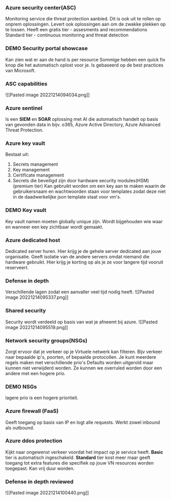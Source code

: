 ### Azure security center(ASC)
Monitoring service die threat protection aanbied. Dit is ook uit te rollen op onprem oplossingen.
Levert ook oplossingen aan om de zwakke plekken op te lossen.
Heeft een gratis tier - assesments and recommendations
Standard tier - continuous monitoring and threat detection

### DEMO Security portal showcase
Kan zien wat er aan de hand is per resource
Sommige hebben een quick fix knop die het automatisch oplost voor je.
Is gebaseerd op de best practices van Microsoft.

### ASC capabilities
![[Pasted image 20221214094034.png]]

### Azure sentinel
Is een **SIEM** en **SOAR** oplossing met AI die automatisch handelt op basis van gevonden data in bijv. o365, Azure Active Directory, Azure Advanced Threat Protection. 

### Azure key vault
Bestaat uit:
1. Secrets management
2. Key management
3. Certificate management
4. Secrets die beveiligd zijn door hardware security modules(HSM) (premium tier)
Kan gebruikt worden om een key aan te maken waarin de gebruikersnaam en wachtwoorden staan voor templates zodat deze niet in de daadwerkelijke json template staat voor vm's.

### DEMO Key vault
Key vault namen moeten globally unique zijn.
Wordt bijgehouden wie waar en wanneer een key zichtbaar wordt gemaakt.

### Azure dedicated host
Dedicated server huren. Hier krijg je de gehele server dedicated aan jouw organisatie.
Geeft isolatie van de andere servers omdat niemand die hardware gebruikt. Hier krijg je korting op als je ze voor langere tijd vooruit reserveert.

### Defense in depth
Verschillende lagen zodat een aanvaller veel tijd nodig heeft.
![[Pasted image 20221214095337.png]]

### Shared security
Security wordt verdeeld op basis van wat je afneemt bij azure.
![[Pasted image 20221214095519.png]]

### Network security groups(NSGs)
Zorgt ervoor dat je verkeer op je Virtuele netwerk kan filteren. Bijv verkeer naar bepaalde ip's, poorten, of bepaalde protocollen.
Je kunt meerdere regels maken met verschillende prio's
Defaults worden uitgerold maar kunnen niet verwijderd worden. Ze kunnen we overruled worden door een andere met een hogere prio.

### DEMO NSGs
lagere prio is een hogere prioriteit.

### Azure firewall (FaaS)
Geeft toegang op basis van IP en logt alle requests.
Werkt zowel inbound als outbound.


### Azure ddos protection
Kijkt naar ongewenst verkeer voordat het impact op je service heeft.
**Basic** tier is automatisch ingeschakeld.
**Standard** tier kost meer maar geeft toegang tot extra features die specifiek op jouw VN resources worden toegepast. Kan vrij duur worden.

### Defense in depth reviewed
![[Pasted image 20221214100440.png]]

